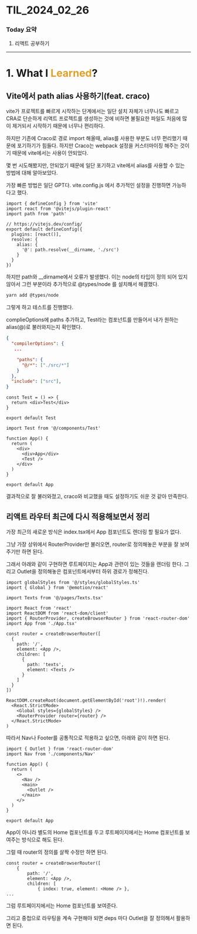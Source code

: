 # TIL_2024_02_26

### Today 요약

1. 리액트 공부하기

---

# 1. What I <span style="color: #e2a029">Learned</span>?

## Vite에서 path alias 사용하기(feat. craco)

vite가 프로젝트를 빠르게 시작하는 단계에서는 일단 설치 자체가 너무나도 빠르고 CRA로 단순하게 리액트 프로젝트를 생성하는 것에 비하면 불필요한 파일도 처음에 많이 제거되서 시작하기 때문에 너무나 편리하다.

하지만 기존에 Craco로 경로 import 해올때, alias를 사용한 부분도 너무 편리했기 때문에 포기하기가 힘들다. 하지만 Craco는 webpack 설정을 커스터마이징 해주는 것이기 때문에 vite에서는 사용이 안되었다.

몇 번 시도해봤지만, 안되었기 때문에 일단 포기하고 vite에서 alias를 사용할 수 있는 방법에 대해 알아보았다.

가장 빠른 방법은 일단 GPT다. vite.config.js 에서 추가적인 설정을 진행하면 가능하다고 했다.

```tsx
import { defineConfig } from 'vite'
import react from '@vitejs/plugin-react'
import path from 'path'

// https://vitejs.dev/config/
export default defineConfig({
  plugins: [react()],
  resolve: {
    alias: {
      '@': path.resolve(__dirname, './src')
    }
  }
})
```

하지만 path와 \_\_dirname에서 오류가 발생했다. 이는 node의 타입이 정의 되어 있지 않아서 그런 부분이라 추가적으로 @types/node 를 설치해서 해결했다.

```bash
yarn add @types/node
```

그렇게 하고 테스트를 진행했다.

complieOptions에 paths 추가하고, Test라는 컴포넌트를 만들어서 내가 원하는 alias(@)로 불러와지는지 확인했다.

```json
{
  "compilerOptions": {
   ...

    "paths": {
      "@/*": ["./src/*"]
    }
  },
  "include": ["src"],
}

```

```tsx
const Test = () => {
  return <div>Test</div>
}

export default Test
```

```tsx
import Test from '@/components/Test'

function App() {
  return (
    <div>
      <div>App</div>
      <Test />
    </div>
  )
}

export default App
```

결과적으로 잘 불러와졌고, craco와 비교했을 때도 설정하기도 쉬운 것 같아 만족한다.

## 리액트 라우터 최근에 다시 적용해보면서 정리

가장 최근의 새로운 방식은 index.tsx에서 App 컴포넌트도 렌더링 할 필요가 없다.

그냥 가장 상위에서 RouterProvider만 불러오면, router로 정의해놓은 부분을 잘 보여주기만 하면 된다.

그래서 아래와 같이 구현하면 루트페이지는 App과 관련이 있는 것들을 렌더링 한다. 그리고 Outlet을 정의해놓은 컴포넌트에서부터 하위 경로가 정해진다.

```tsx
import globalStyles from '@/styles/globalStyles.ts'
import { Global } from '@emotion/react'

import Texts from '@/pages/Texts.tsx'

import React from 'react'
import ReactDOM from 'react-dom/client'
import { RouterProvider, createBrowserRouter } from 'react-router-dom'
import App from './App.tsx'

const router = createBrowserRouter([
  {
    path: '/',
    element: <App />,
    children: [
      {
        path: 'texts',
        element: <Texts />
      }
    ]
  }
])

ReactDOM.createRoot(document.getElementById('root')!).render(
  <React.StrictMode>
    <Global styles={globalStyles} />
    <RouterProvider router={router} />
  </React.StrictMode>
)
```

따라서 Nav나 Footer를 공통적으로 적용하고 싶으면, 아래와 같이 하면 된다.

```tsx
import { Outlet } from 'react-router-dom'
import Nav from './components/Nav'

function App() {
  return (
    <>
      <Nav />
      <main>
        <Outlet />
      </main>
    </>
  )
}

export default App
```

App이 아니라 별도의 Home 컴포넌트를 두고 루트페이지에서는 Home 컴포넌트를 보여주는 방식으로 해도 된다.

그럴 때 router의 정의를 살짝 수정만 하면 된다.

```tsx
const router = createBrowserRouter([
	{
		path: '/',
		element: <App />,
		children: [
			{ index: true, element: <Home /> },
...
```

그럼 루트페이지에서는 Home 컴포넌트를 보여준다.

그리고 중첩으로 라우팅을 계속 구현해야 되면 deps 마다 Outlet을 잘 정의해서 활용하면 된다.
